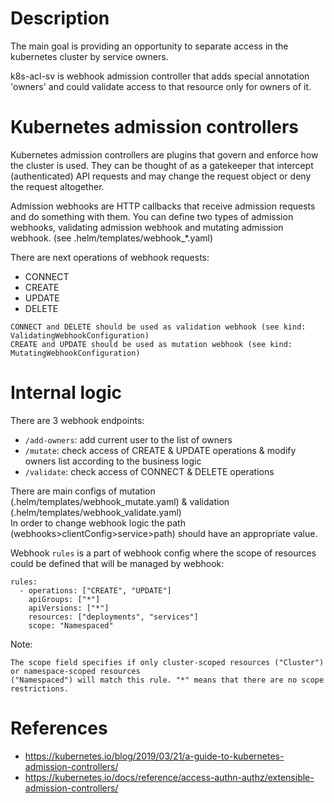 # Description
The main goal is providing an opportunity to separate access in the kubernetes cluster by service owners.

k8s-acl-sv is webhook admission controller that adds special annotation 'owners' and could validate access to that resource only for owners of it.  

# Kubernetes admission controllers
Kubernetes admission controllers are plugins that govern and enforce how the cluster is used. They can be thought of as a gatekeeper that intercept (authenticated) API requests and may change the request object or deny the request altogether. 

Admission webhooks are HTTP callbacks that receive admission requests and do something with them. You can define two types of admission webhooks, validating admission webhook and mutating admission webhook. 
(see .helm/templates/webhook_*.yaml) 

There are next operations of webhook requests:
- CONNECT
- CREATE
- UPDATE
- DELETE


`CONNECT and DELETE should be used as validation webhook (see kind: ValidatingWebhookConfiguration)`<br>
`CREATE and UPDATE should be used as mutation webhook (see kind: MutatingWebhookConfiguration)`

# Internal logic

There are 3 webhook endpoints:

- `/add-owners`: add current user to the list of owners 
- `/mutate`: check access of CREATE & UPDATE operations & modify owners list according to the business logic
- `/validate`: check access of CONNECT & DELETE operations

There are main configs of mutation (.helm/templates/webhook_mutate.yaml) & validation (.helm/templates/webhook_validate.yaml)<br> 
In order to change webhook logic the path (webhooks>clientConfig>service>path) should have an appropriate value.

Webhook `rules` is a part of webhook config where the scope of resources could be defined that will be managed by webhook:<br>
 
    rules:
      - operations: ["CREATE", "UPDATE"]
        apiGroups: ["*"]
        apiVersions: ["*"]
        resources: ["deployments", "services"]
        scope: "Namespaced"

Note: 
    
    The scope field specifies if only cluster-scoped resources ("Cluster") or namespace-scoped resources 
    ("Namespaced") will match this rule. "*" means that there are no scope restrictions.

# References
- https://kubernetes.io/blog/2019/03/21/a-guide-to-kubernetes-admission-controllers/
- https://kubernetes.io/docs/reference/access-authn-authz/extensible-admission-controllers/
